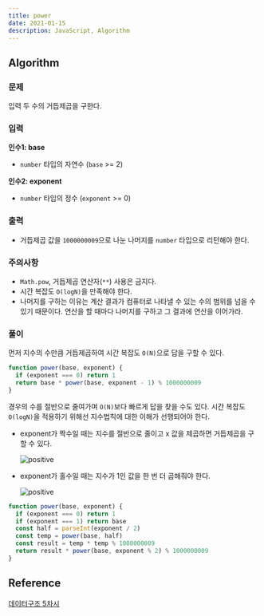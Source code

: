 ```yaml
---
title: power
date: 2021-01-15
description: JavaScript, Algorithm
---
```


## Algorithm

### 문제

입력 두 수의 거듭제곱을 구한다.

### 입력

**인수1: base**

- `number` 타입의 자연수 (`base` >= 2)

**인수2: exponent**

- `number` 타입의 정수 (`exponent` >= 0)

### 출력

- 거듭제곱 값을 `1000000009`으로 나눈 나머지를 `number` 타입으로 리턴해야 한다.

### 주의사항

- `Math.pow`, 거듭제곱 연산자(`**`) 사용은 금지다.
- 시간 복잡도 `O(logN)`을 만족해야 한다.
- 나머지를 구하는 이유는 계산 결과가 컴퓨터로 나타낼 수 있는 수의 범위를 넘을 수 있기 때문이다. 연산을 할 때마다 나머지를 구하고 그 결과에 연산을 이어가라.

### 풀이

먼저 지수의 수만큼 거듭제곱하여 시간 복잡도 `O(N)`으로 답을 구할 수 있다.

```javascript
function power(base, exponent) {
  if (exponent === 0) return 1
  return base * power(base, exponent - 1) % 1000000009
}
```

경우의 수를 절반으로 줄여가며 `O(N)`보다 빠르게 답을 찾을 수도 있다. 시간 복잡도 `O(logN)`을 적용하기 위해선 지수법칙에 대한 이해가 선행되어야 한다.

- exponent가 짝수일 때는 지수를 절반으로 줄이고 x 값을 제곱하면 거듭제곱을 구할 수 있다. 

  ![positive](static/positive.png)

- exponent가 홀수일 때는 지수가 1인 값을 한 번 더 곱해줘야 한다.

  ![positive](static/nagative.png)

```javascript
function power(base, exponent) {
  if (exponent === 0) return 1
  if (exponent === 1) return base
  const half = parseInt(exponent / 2)
  const temp = power(base, half)
  const result = temp * temp % 1000000009
  return result * power(base, exponent % 2) % 1000000009
}
```

## Reference

[데이터구조 5차시](https://youtu.be/X9Q6ZuvbOV0)